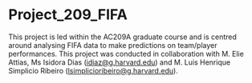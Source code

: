 # Project_209_FIFA
This project is led within the AC209A graduate course and is centred around analysing FIFA data to make predictions on team/player performances. This project was conducted in collaboration with M. Elie Attias, Ms Isidora Dias (idiaz@g.harvard.edu) and M. Luis Henrique Simplicio Ribeiro (lsimplicioribeiro@g.harvard.edu).
